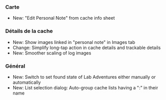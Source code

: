 ### Carte
- New: "Edit Personal Note" from cache info sheet

### Détails de la cache
- New: Show images linked in "personal note" in Images tab
- Change: Simplify long-tap action in cache details and trackable details
- New: Smoother scaling of log images

### Général
- New: Switch to set found state of Lab Adventures either manually or automatically
- New: List selection dialog: Auto-group cache lists having a ":" in their name
